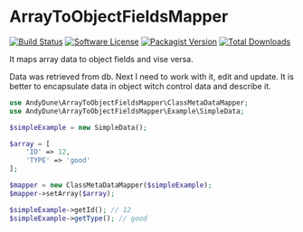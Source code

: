 # ArrayToObjectFieldsMapper

[![Build Status](https://travis-ci.org/AndyDune/ArrayToObjectFieldsMapper.svg?branch=master)](https://travis-ci.org/AndyDune/ArrayToObjectFieldsMapper)
[![Software License](https://img.shields.io/badge/license-MIT-brightgreen.svg?style=flat-square)](LICENSE)
[![Packagist Version](https://img.shields.io/packagist/v/andydune/array-to-object-fields-mapper.svg?style=flat-square)](https://packagist.org/packages/andydune/array-to-object-fields-mapper)
[![Total Downloads](https://img.shields.io/packagist/dt/andydune/array-to-object-fields-mapper.svg?style=flat-square)](https://packagist.org/packages/andydune/array-to-object-fields-mapper)


It maps array data to object fields and vise versa.

Data was retrieved from db. Next I need to work with it, edit and update. 
It is better to encapsulate data in object witch control data and describe it.

```php
use AndyDune\ArrayToObjectFieldsMapper\ClassMetaDataMapper;
use AndyDune\ArrayToObjectFieldsMapper\Example\SimpleData;

$simpleExample = new SimpleData();

$array = [
    'ID' => 12,
    'TYPE' => 'good'
];

$mapper = new ClassMetaDataMapper($simpleExample);
$mapper->setArray($array);

$simpleExample->getId(); // 12
$simpleExample->getType(); // good
```  
